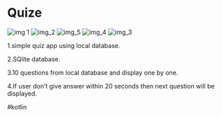 # Quize

![img 1](https://user-images.githubusercontent.com/105451245/182434797-6b73a22a-5003-47ca-ad5f-8ffdb2b95240.jpeg)
![img_2](https://user-images.githubusercontent.com/105451245/182435204-72e68da8-ec2b-453f-aa35-4802f2ca8460.jpeg)
![img_5](https://user-images.githubusercontent.com/105451245/182437969-94113e51-6c37-4813-ada6-bb9147bc0a50.jpeg)
![img_4](https://user-images.githubusercontent.com/105451245/182437991-902c541e-0d77-4a32-9b68-e77641bad344.jpeg)
![img_3](https://user-images.githubusercontent.com/105451245/182438030-f782a28f-d63a-4939-b653-a968daec9fc5.jpeg)

1.simple quiz app using local database.

2.SQlite database.



3.10 questions from local database and display one by one.

4.If user don’t give answer within 20 seconds then next question will be displayed.

#kotlin
